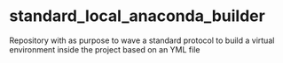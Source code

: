 # standard_local_anaconda_builder
Repository with as purpose to wave a standard protocol to build a virtual environment inside the project based on an YML file

